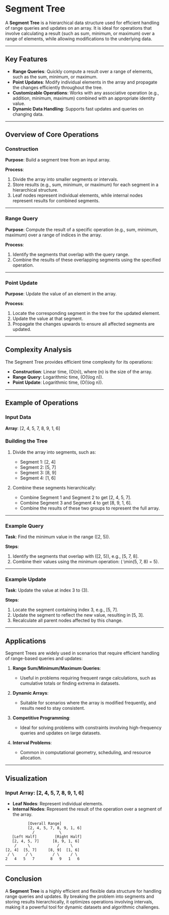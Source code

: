 # Segment Tree

A **Segment Tree** is a hierarchical data structure used for efficient handling of range queries and updates on an array. It is ideal for operations that involve calculating a result (such as sum, minimum, or maximum) over a range of elements, while allowing modifications to the underlying data.

---

## Key Features

- **Range Queries**: Quickly compute a result over a range of elements, such as the sum, minimum, or maximum.
- **Point Updates**: Modify individual elements in the array and propagate the changes efficiently throughout the tree.
- **Customizable Operations**: Works with any associative operation (e.g., addition, minimum, maximum) combined with an appropriate identity value.
- **Dynamic Data Handling**: Supports fast updates and queries on changing data.

---

## Overview of Core Operations

### Construction

**Purpose**: Build a segment tree from an input array.

**Process**:
1. Divide the array into smaller segments or intervals.
2. Store results (e.g., sum, minimum, or maximum) for each segment in a hierarchical structure.
3. Leaf nodes represent individual elements, while internal nodes represent results for combined segments.

---

### Range Query

**Purpose**: Compute the result of a specific operation (e.g., sum, minimum, maximum) over a range of indices in the array.

**Process**:
1. Identify the segments that overlap with the query range.
2. Combine the results of these overlapping segments using the specified operation.

---

### Point Update

**Purpose**: Update the value of an element in the array.

**Process**:
1. Locate the corresponding segment in the tree for the updated element.
2. Update the value at that segment.
3. Propagate the changes upwards to ensure all affected segments are updated.

---

## Complexity Analysis

The Segment Tree provides efficient time complexity for its operations:

- **Construction**: Linear time, \(O(n)\), where \(n\) is the size of the array.
- **Range Query**: Logarithmic time, \(O(\log n)\).
- **Point Update**: Logarithmic time, \(O(\log n)\).

---

## Example of Operations

### Input Data

**Array**: [2, 4, 5, 7, 8, 9, 1, 6]

### Building the Tree

1. Divide the array into segments, such as:
   - Segment 1: [2, 4]
   - Segment 2: [5, 7]
   - Segment 3: [8, 9]
   - Segment 4: [1, 6]

2. Combine these segments hierarchically:
   - Combine Segment 1 and Segment 2 to get [2, 4, 5, 7].
   - Combine Segment 3 and Segment 4 to get [8, 9, 1, 6].
   - Combine the results of these two groups to represent the full array.

---

### Example Query

**Task**: Find the minimum value in the range \([2, 5)\).

**Steps**:
1. Identify the segments that overlap with \([2, 5)\), e.g., [5, 7, 8].
2. Combine their values using the minimum operation: \( \min(5, 7, 8) = 5\).

---

### Example Update

**Task**: Update the value at index 3 to \(3\).

**Steps**:
1. Locate the segment containing index 3, e.g., [5, 7].
2. Update the segment to reflect the new value, resulting in [5, 3].
3. Recalculate all parent nodes affected by this change.

---

## Applications

Segment Trees are widely used in scenarios that require efficient handling of range-based queries and updates:

1. **Range Sum/Minimum/Maximum Queries**:
   - Useful in problems requiring frequent range calculations, such as cumulative totals or finding extrema in datasets.

2. **Dynamic Arrays**:
   - Suitable for scenarios where the array is modified frequently, and results need to stay consistent.

3. **Competitive Programming**:
   - Ideal for solving problems with constraints involving high-frequency queries and updates on large datasets.

4. **Interval Problems**:
   - Common in computational geometry, scheduling, and resource allocation.

---

## Visualization

### Input Array: [2, 4, 5, 7, 8, 9, 1, 6]

- **Leaf Nodes**: Represent individual elements.
- **Internal Nodes**: Represent the result of the operation over a segment of the array.

```plaintext
          [Overall Range]
          [2, 4, 5, 7, 8, 9, 1, 6]
            /           \
   [Left Half]        [Right Half]
   [2, 4, 5, 7]      [8, 9, 1, 6]
    /     \            /     \
[2, 4]  [5, 7]     [8, 9]  [1, 6]
 / \     / \         / \     / \
2   4   5   7       8   9   1   6
```

---

## Conclusion

A **Segment Tree** is a highly efficient and flexible data structure for handling range queries and updates. By breaking the problem into segments and storing results hierarchically, it optimizes operations involving intervals, making it a powerful tool for dynamic datasets and algorithmic challenges.